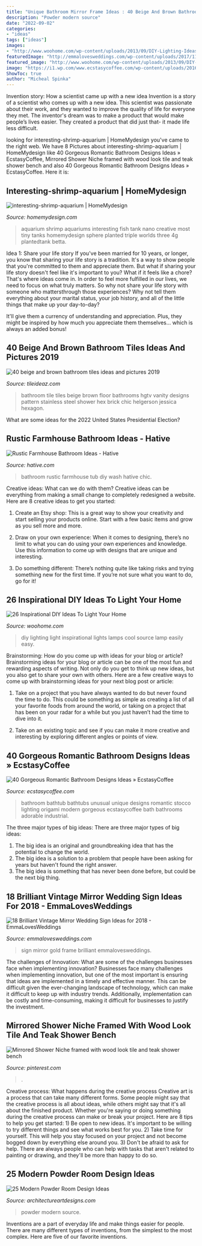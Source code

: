 ```yaml
---
title: "Unique Bathroom Mirror Frame Ideas : 40 Beige And Brown Bathroom Tiles Ideas And Pictures 2019"
description: "Powder modern source"
date: "2022-09-02"
categories:
- "ideas"
tags: ["ideas"]
images:
- "http://www.woohome.com/wp-content/uploads/2013/09/DIY-Lighting-Ideas-23-0.jpg"
featuredImage: "http://emmalovesweddings.com/wp-content/uploads/2017/11/vintage-mirror-wedding-sign-with-gold-frame.jpg"
featured_image: "http://www.woohome.com/wp-content/uploads/2013/09/DIY-Lighting-Ideas-23-0.jpg"
image: "https://i1.wp.com/www.ecstasycoffee.com/wp-content/uploads/2016/10/modern-Romantic-bathroom-ideas.jpg?resize=550%2C778"
ShowToc: true
author: "Micheal Spinka"
---
```



Invention story: How a scientist came up with a new idea
Invention is a story of a scientist who comes up with a new idea. This scientist was passionate about their work, and they wanted to improve the quality of life for everyone they met. The inventor's dream was to make a product that would make people’s lives easier. They created a product that did just that- it made life less difficult.

	

		
looking for interesting-shrimp-aquarium | HomeMydesign you've came to the right web. We have 8 Pictures about interesting-shrimp-aquarium | HomeMydesign like 40 Gorgeous Romantic Bathroom Designs Ideas » EcstasyCoffee, Mirrored Shower Niche framed with wood look tile and teak shower bench and also 40 Gorgeous Romantic Bathroom Designs Ideas » EcstasyCoffee. Here it is:
		
    
## Interesting-shrimp-aquarium | HomeMydesign

<img loading=lazy src="https://homemydesign.com/wp-content/uploads/2015/10/interesting-shrimp-aquarium.jpg" onerror="this.onerror=null;this.src='https://tse4.mm.bing.net/th?id=OIP.bpXkdjUS1aumoiVuwvoShwHaLG&amp;pid=15.1';" alt="interesting-shrimp-aquarium | HomeMydesign">

_Source: homemydesign.com_

>aquarium shrimp aquariums interesting fish tank nano creative most tiny tanks homemydesign sphere planted triple worlds three 4g plantedtank betta. 

	

Idea 1: Share your life story
If you've been married for 10 years, or longer, you know that sharing your life story is a tradition. It's a way to show people that you're committed to them and appreciate them. But what if sharing your life story doesn't feel like it's important to you? What if it feels like a chore?
That's where ideas come in. In order to feel more fulfilled in our lives, we need to focus on what truly matters. So why not share your life story with someone who mattersthrough those experiences? Why not tell them everything about your marital status, your job history, and all of the little things that make up your day-to-day?

It'll give them a currency of understanding and appreciation. Plus, they might be inspired by how much you appreciate them themselves... which is always an added bonus!

    
## 40 Beige And Brown Bathroom Tiles Ideas And Pictures 2019

<img loading=lazy src="https://www.tileideaz.com/wp-content/uploads/2015/03/beige_and_brown_bathroom_tiles_18.jpg" onerror="this.onerror=null;this.src='https://tse3.mm.bing.net/th?id=OIP.Krsd63-VWh_A60NSocTctAHaKR&amp;pid=15.1';" alt="40 beige and brown bathroom tiles ideas and pictures 2019">

_Source: tileideaz.com_

>bathroom tile tiles beige brown floor bathrooms hgtv vanity designs pattern stainless steel shower hex brick chic helgerson jessica hexagon. 

	

What are some ideas for the 2022 United States Presidential Election?

    
## Rustic Farmhouse Bathroom Ideas - Hative

<img loading=lazy src="https://hative.com/wp-content/uploads/2016/05/rustic-bathroom/11-rustic-bathroom-ideas.jpg" onerror="this.onerror=null;this.src='https://tse4.mm.bing.net/th?id=OIP.QxUIKer8jEVGE6UvVEYVjAHaJ4&amp;pid=15.1';" alt="Rustic Farmhouse Bathroom Ideas - Hative">

_Source: hative.com_

>bathroom rustic farmhouse tub diy wash hative chic. 

	

Creative ideas: What can we do with them?
Creative ideas can be everything from making a small change to completely redesigned a website. Here are 8 creative ideas to get you started:
1. Create an Etsy shop: This is a great way to show your creativity and start selling your products online. Start with a few basic items and grow as you sell more and more.

2. Draw on your own experience: When it comes to designing, there’s no limit to what you can do using your own experiences and knowledge. Use this information to come up with designs that are unique and interesting.

3. Do something different: There’s nothing quite like taking risks and trying something new for the first time. If you’re not sure what you want to do, go for it!

    
## 26 Inspirational DIY Ideas To Light Your Home

<img loading=lazy src="http://www.woohome.com/wp-content/uploads/2013/09/DIY-Lighting-Ideas-23-0.jpg" onerror="this.onerror=null;this.src='https://tse4.mm.bing.net/th?id=OIP.Ld4tOU8AO25se5EtenERVwHaJ4&amp;pid=15.1';" alt="26 Inspirational DIY Ideas To Light Your Home">

_Source: woohome.com_

>diy lighting light inspirational lights lamps cool source lamp easily easy. 

	

Brainstorming: How do you come up with ideas for your blog or article?
Brainstorming ideas for your blog or article can be one of the most fun and rewarding aspects of writing. Not only do you get to think up new ideas, but you also get to share your own with others. Here are a few creative ways to come up with brainstorming ideas for your next blog post or article:
1. Take on a project that you have always wanted to do but never found the time to do. This could be something as simple as creating a list of all your favorite foods from around the world, or taking on a project that has been on your radar for a while but you just haven’t had the time to dive into it.

2. Take on an existing topic and see if you can make it more creative and interesting by exploring different angles or points of view.

    
## 40 Gorgeous Romantic Bathroom Designs Ideas » EcstasyCoffee

<img loading=lazy src="https://i1.wp.com/www.ecstasycoffee.com/wp-content/uploads/2016/10/modern-Romantic-bathroom-ideas.jpg?resize=550%2C778" onerror="this.onerror=null;this.src='https://tse4.mm.bing.net/th?id=OIP.cUXK2aiodd7gOYv0WD7pZwHaKe&amp;pid=15.1';" alt="40 Gorgeous Romantic Bathroom Designs Ideas » EcstasyCoffee">

_Source: ecstasycoffee.com_

>bathroom bathtub bathtubs unusual unique designs romantic stocco lighting origami modern gorgeous ecstasycoffee bath bathrooms adorable industrial. 

	

The three major types of big ideas:
There are three major types of big ideas: 
1. The big idea is an original and groundbreaking idea that has the potential to change the world. 
2. The big idea is a solution to a problem that people have been asking for years but haven't found the right answer. 
3. The big idea is something that has never been done before, but could be the next big thing.

    
## 18 Brilliant Vintage Mirror Wedding Sign Ideas For 2018 - EmmaLovesWeddings

<img loading=lazy src="http://emmalovesweddings.com/wp-content/uploads/2017/11/vintage-mirror-wedding-sign-with-gold-frame.jpg" onerror="this.onerror=null;this.src='https://tse2.mm.bing.net/th?id=OIP.9Bji-0DAfSeNHDf4WPn7rgHaJ8&amp;pid=15.1';" alt="18 Brilliant Vintage Mirror Wedding Sign Ideas for 2018 - EmmaLovesWeddings">

_Source: emmalovesweddings.com_

>sign mirror gold frame brilliant emmalovesweddings. 

	

The challenges of Innovation: What are some of the challenges businesses face when implementing innovation?
Businesses face many challenges when implementing innovation, but one of the most important is ensuring that ideas are implemented in a timely and effective manner. This can be difficult given the ever-changing landscape of technology, which can make it difficult to keep up with industry trends. Additionally, implementation can be costly and time-consuming, making it difficult for businesses to justify the investment.

    
## Mirrored Shower Niche Framed With Wood Look Tile And Teak Shower Bench

<img loading=lazy src="https://i.pinimg.com/736x/ac/c8/b0/acc8b09dfb147b9104bd6e4d45270425.jpg" onerror="this.onerror=null;this.src='https://tse2.mm.bing.net/th?id=OIP.K-A3A8Pjjox-ya_As5ZX7gHaLj&amp;pid=15.1';" alt="Mirrored Shower Niche framed with wood look tile and teak shower bench">

_Source: pinterest.com_

>. 

	

Creative process: What happens during the creative process
Creative art is a process that can take many different forms. Some people might say that the creative process is all about ideas, while others might say that it's all about the finished product. Whether you're saying or doing something during the creative process can make or break your project. Here are 8 tips to help you get started: 1) Be open to new ideas. It's important to be willing to try different things and see what works best for you. 2) Take time for yourself. This will help you stay focused on your project and not become bogged down by everything else around you. 3) Don't be afraid to ask for help. There are always people who can help with tasks that aren't related to painting or drawing, and they'll be more than happy to do so.

    
## 25 Modern Powder Room Design Ideas

<img loading=lazy src="https://www.architectureartdesigns.com/wp-content/uploads/2013/09/110.jpg" onerror="this.onerror=null;this.src='https://tse4.mm.bing.net/th?id=OIP.ys1BZ7nbYNJt7ZF4J-zoVwAAAA&amp;pid=15.1';" alt="25 Modern Powder Room Design Ideas">

_Source: architectureartdesigns.com_

>powder modern source. 

	

Inventions are a part of everyday life and make things easier for people. There are many different types of inventions, from the simplest to the most complex. Here are five of our favorite inventions.

